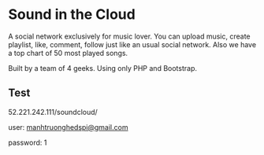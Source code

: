 # Sound in the Cloud

A social network exclusively for music lover. You can upload music, create playlist, like, comment, follow just like an usual social network. Also we have a top chart of 50 most played songs.

Built by a team of 4 geeks. Using only PHP and Bootstrap.

## Test 

52.221.242.111/soundcloud/

user: manhtruonghedspi@gmail.com

password: 1
